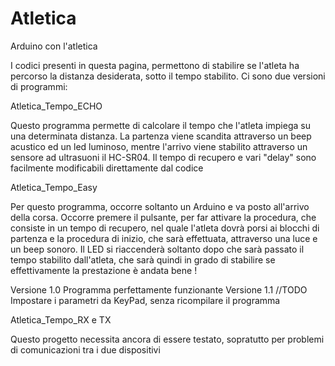 Atletica
========

Arduino con l'atletica

I codici presenti in questa pagina, permettono di stabilire se l'atleta ha percorso la distanza desiderata,
sotto il tempo stabilito. Ci sono due versioni di programmi:

Atletica_Tempo_ECHO

Questo programma permette di calcolare il tempo che l'atleta impiega su una determinata distanza. La partenza viene
scandita attraverso un beep acustico ed un led luminoso, mentre l'arrivo viene stabilito attraverso un sensore ad 
ultrasuoni il HC-SR04. Il tempo di recupero e vari "delay" sono facilmente modificabili direttamente dal codice

Atletica_Tempo_Easy

Per questo programma, occorre soltanto un Arduino e va posto all'arrivo della corsa. Occorre premere il pulsante, per 
far attivare la procedura, che consiste in un tempo di recupero, nel quale l'atleta dovrà porsi ai blocchi di partenza
e la procedura di inizio, che sarà effettuata, attraverso una luce e un beep sonoro. 
Il LED si riaccenderà soltanto dopo che sarà passato il tempo stabilito dall'atleta, che sarà quindi in grado di stabilire 
se effettivamente la prestazione è andata bene ! 

Versione 1.0 Programma perfettamente funzionante 
Versione 1.1 //TODO Impostare i parametri da KeyPad, senza ricompilare il programma

Atletica_Tempo_RX e TX

Questo progetto necessita ancora di essere testato, sopratutto per problemi di comunicazioni tra i due dispositivi
